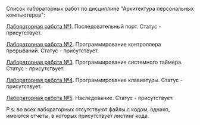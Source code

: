 Список лабораторных работ по дисциплине "Архитектура персональных компьютеров":

[Лабораторная работа №1](https://github.com/oooNAKooo/BSUIR/tree/main/4%20sem/APK/lab_1). Последовательный порт. Статус - присутствует.

[Лабораторная работа №2](https://github.com/oooNAKooo/BSUIR/tree/main/4%20sem/APK/lab_2). Программирование контроллера прерываний. Статус - присутствует.

[Лабораторная работа №3](https://github.com/oooNAKooo/BSUIR/tree/main/4%20sem/APK/lab_3). Программирование системного таймера. Статус - присутствует.

[Лабораторная работа №4](https://github.com/oooNAKooo/BSUIR/tree/main/4%20sem/APK/lab_4). Программирование клавиатуры. Статус - присутствует.

[Лабораторная работа №5](https://github.com/oooNAKooo/BSUIR/tree/main/4%20sem/APK/lab_5). Наследование. Статус - присутствует.

P.s: во всех лабораторных отсутствуют файлы с кодом, однако, имеются отчеты, в которых присутствует листинг кода.
